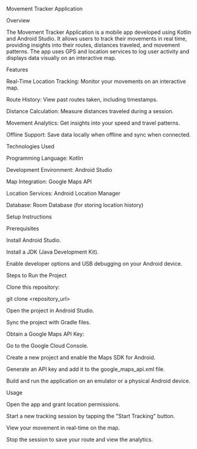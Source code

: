 Movement Tracker Application

Overview

The Movement Tracker Application is a mobile app developed using Kotlin and Android Studio. It allows users to track their movements in real time, providing insights into their routes, distances traveled, and movement patterns. The app uses GPS and location services to log user activity and displays data visually on an interactive map.

Features

Real-Time Location Tracking: Monitor your movements on an interactive map.

Route History: View past routes taken, including timestamps.

Distance Calculation: Measure distances traveled during a session.

Movement Analytics: Get insights into your speed and travel patterns.

Offline Support: Save data locally when offline and sync when connected.

Technologies Used

Programming Language: Kotlin

Development Environment: Android Studio

Map Integration: Google Maps API

Location Services: Android Location Manager

Database: Room Database (for storing location history)

Setup Instructions

Prerequisites

Install Android Studio.

Install a JDK (Java Development Kit).

Enable developer options and USB debugging on your Android device.

Steps to Run the Project

Clone this repository:

git clone <repository_url>

Open the project in Android Studio.

Sync the project with Gradle files.

Obtain a Google Maps API Key:

Go to the Google Cloud Console.

Create a new project and enable the Maps SDK for Android.

Generate an API key and add it to the google_maps_api.xml file.

Build and run the application on an emulator or a physical Android device.

Usage

Open the app and grant location permissions.

Start a new tracking session by tapping the "Start Tracking" button.

View your movement in real-time on the map.

Stop the session to save your route and view the analytics.
